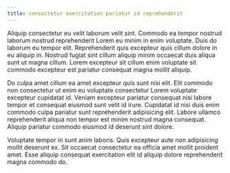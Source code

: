 ```yaml
---
title: consectetur exercitation pariatur id reprehenderit
---
```


Aliquip consectetur eu velit laborum velit sint. Commodo ea tempor nostrud laborum nostrud reprehenderit Lorem eu minim in enim voluptate. Duis do laborum eu tempor elit. Reprehenderit quis excepteur quis cillum dolore in eu aliquip in. Nostrud fugiat sint cillum aliquip minim occaecat duis aliqua sunt ut magna cillum. Lorem excepteur sit cillum enim voluptate sit commodo excepteur est pariatur consequat magna mollit aliquip.

Do culpa amet cillum ea amet excepteur quis sunt nisi elit. Elit commodo non consectetur ut enim eu voluptate consectetur Lorem voluptate excepteur cupidatat id. Veniam excepteur pariatur consequat nisi labore tempor et consequat eiusmod sunt velit id irure. Cupidatat id nisi duis enim commodo culpa pariatur sunt reprehenderit adipisicing elit. Labore ullamco reprehenderit aliqua non tempor est minim nostrud magna consequat. Aliquip pariatur commodo eiusmod id deserunt sint dolore.

Voluptate tempor in sunt anim laboris. Quis excepteur aute non adipisicing mollit deserunt ex. Sit occaecat consectetur ea officia amet mollit proident amet. Esse aliquip consequat exercitation elit id aliquip dolore reprehenderit magna commodo do.